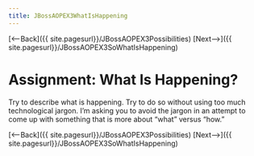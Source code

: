 ```yaml
---
title: JBossAOPEX3WhatIsHappening
---
```

[<--Back]({{ site.pagesurl}}/JBossAOPEX3Possibilities) [Next-->]({{ site.pagesurl}}/JBossAOPEX3SoWhatIsHappening)

# Assignment: What Is Happening?
Try to describe what is happening. Try to do so without using too much technological jargon. I’m asking you to avoid the jargon in an attempt to come up with something that is more about “what” versus “how.”

[<--Back]({{ site.pagesurl}}/JBossAOPEX3Possibilities) [Next-->]({{ site.pagesurl}}/JBossAOPEX3SoWhatIsHappening)
